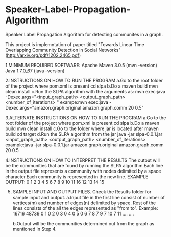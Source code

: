 Speaker-Label-Propagation-Algorithm
===================================

Speaker Label Propagation Algorithm for detecting communites in a graph. 

This project is implemntation of paper titled "Towards Linear Time Overlapping Community Detection in Social Networks"(http://arxiv.org/pdf/1202.2465.pdf)


1.MINIMUM REQUIRED SOFTWARE:
	Apache Maven 3.0.5 (mvn -version) 
	Java 1.7.0_67      (java -version)

2.INSTRUCTIONS ON HOW TO RUN THE PROGRAM
	a.Go to the root folder of the project where pom.xml is present
		cd slpa
	b.Do a maven build
		mvn clean install
	c.Run the SLPA algorithm with the arguments as: 
		mvn exec:java -Dexec.args="<input_graph_path> <output_graph_path> <number_of_iterations> <threshold>"
		exampe:mvn exec:java -Dexec.args="amazon.graph.original amazon.graph.comm 20 0.5"

3.ALTERNATE INSTRUCTIONS ON HOW TO RUN THE PROGRAM
	a.Go to the root folder of the project where pom.xml is present
		cd slpa
	b.Do a maven build
		mvn clean install
	c.Go to the folder where jar is located after maven build
		cd target
	d.Run the SLPA algorithm from the jar
		java -jar slpa-0.0.1.jar <input_graph_path> <output_graph_path> <number_of_iterations> <threshold>
		example:java -jar slpa-0.0.1.jar amazon.graph.original amazon.graph.comm 20 0.5
		
4.INSTRUCTIONS ON HOW TO INTERPRET THE RESULTS
	The output will be the communities that are found by running the SLPA algorithm.Each line in the output
	file represents a community with nodes delimited by a space character.Each community is represented in the 
	new line.
	EXAMPLE OUTPUT:
	0 1 2 3 4 5 6 7 8 9 10 11 
	16 12 13 14 15 
	
5. SAMPLE INPUT AND OUTPUT FILES.
	Check the Results folder for sample input and output.
	a.Input file in the first line consist of number of vertices(m) and number of edges(n) delimited by space.
	  Rest of the lines consists of the all the edges represented as "from to".
	  Example:
		16716 48739
		0 1
		0 2
		0 3
		0 4
		0 5
		0 6
		7 8
		7 9
		7 10
		7 11
		....
		....
		
	b.Output will be the communities determined out from the graph as mentioned in Step 4.
	